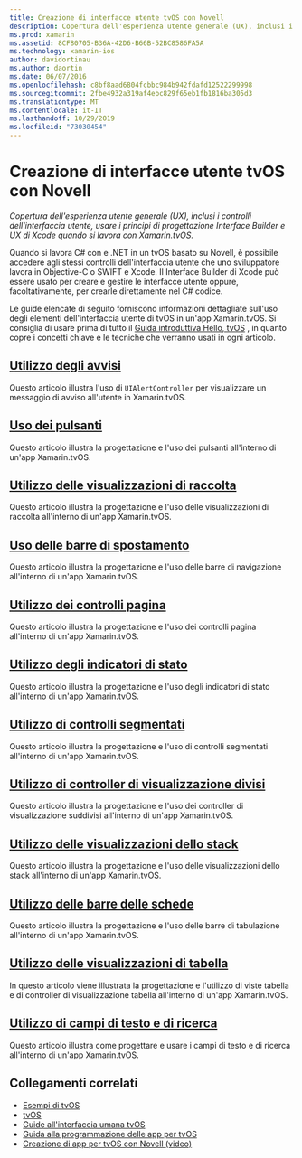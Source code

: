 ```yaml
---
title: Creazione di interfacce utente tvOS con Novell
description: Copertura dell'esperienza utente generale (UX), inclusi i controlli dell'interfaccia utente, usare i principi di progettazione Interface Builder e UX di Xcode quando si lavora con Xamarin.tvOS.
ms.prod: xamarin
ms.assetid: 8CF80705-B36A-42D6-B66B-52BC8586FA5A
ms.technology: xamarin-ios
author: davidortinau
ms.author: daortin
ms.date: 06/07/2016
ms.openlocfilehash: c8bf8aad6804fcbbc984b942fdafd12522299998
ms.sourcegitcommit: 2fbe4932a319af4ebc829f65eb1fb1816ba305d3
ms.translationtype: MT
ms.contentlocale: it-IT
ms.lasthandoff: 10/29/2019
ms.locfileid: "73030454"
---
```

# <a name="building-tvos-user-interfaces-with-xamarin"></a>Creazione di interfacce utente tvOS con Novell

_Copertura dell'esperienza utente generale (UX), inclusi i controlli dell'interfaccia utente, usare i principi di progettazione Interface Builder e UX di Xcode quando si lavora con Xamarin.tvOS._

Quando si lavora C# con e .NET in un tvOS basato su Novell, è possibile accedere agli stessi controlli dell'interfaccia utente che uno sviluppatore lavora in Objective-C o SWIFT e Xcode. Il Interface Builder di Xcode può essere usato per creare e gestire le interfacce utente oppure, facoltativamente, per crearle direttamente nel C# codice.

Le guide elencate di seguito forniscono informazioni dettagliate sull'uso degli elementi dell'interfaccia utente di tvOS in un'app Xamarin.tvOS. Si consiglia di usare prima di tutto il [Guida introduttiva Hello, tvOS](~/ios/tvos/get-started/hello-tvos.md) , in quanto copre i concetti chiave e le tecniche che verranno usati in ogni articolo.

## <a name="working-with-alertsiostvosuser-interfacealertsmd"></a>[Utilizzo degli avvisi](~/ios/tvos/user-interface/alerts.md)

Questo articolo illustra l'uso di `UIAlertController` per visualizzare un messaggio di avviso all'utente in Xamarin.tvOS.

## <a name="working-with-buttonsiostvosuser-interfacebuttonsmd"></a>[Uso dei pulsanti](~/ios/tvos/user-interface/buttons.md)

Questo articolo illustra la progettazione e l'uso dei pulsanti all'interno di un'app Xamarin.tvOS.

## <a name="working-with-collection-viewsiostvosuser-interfacecollection-viewsmd"></a>[Utilizzo delle visualizzazioni di raccolta](~/ios/tvos/user-interface/collection-views.md)

Questo articolo illustra la progettazione e l'uso delle visualizzazioni di raccolta all'interno di un'app Xamarin.tvOS.

## <a name="working-with-navigation-barsiostvosuser-interfacenavigation-barsmd"></a>[Uso delle barre di spostamento](~/ios/tvos/user-interface/navigation-bars.md)

Questo articolo illustra la progettazione e l'uso delle barre di navigazione all'interno di un'app Xamarin.tvOS.

## <a name="working-with-page-controlsiostvosuser-interfacepage-controlsmd"></a>[Utilizzo dei controlli pagina](~/ios/tvos/user-interface/page-controls.md)

Questo articolo illustra la progettazione e l'uso dei controlli pagina all'interno di un'app Xamarin.tvOS.

## <a name="working-with-progress-indicatorsiostvosuser-interfaceprogress-indicatorsmd"></a>[Utilizzo degli indicatori di stato](~/ios/tvos/user-interface/progress-indicators.md)

Questo articolo illustra la progettazione e l'uso degli indicatori di stato all'interno di un'app Xamarin.tvOS.

## <a name="working-with-segmented-controlsiostvosuser-interfacesegmented-controlsmd"></a>[Utilizzo di controlli segmentati](~/ios/tvos/user-interface/segmented-controls.md)

Questo articolo illustra la progettazione e l'uso di controlli segmentati all'interno di un'app Xamarin.tvOS.

## <a name="working-with-split-view-controllersiostvosuser-interfacesplit-viewsmd"></a>[Utilizzo di controller di visualizzazione divisi](~/ios/tvos/user-interface/split-views.md)

Questo articolo illustra la progettazione e l'uso dei controller di visualizzazione suddivisi all'interno di un'app Xamarin.tvOS.

## <a name="working-with-stack-viewsiostvosuser-interfacestacked-viewsmd"></a>[Utilizzo delle visualizzazioni dello stack](~/ios/tvos/user-interface/stacked-views.md)

Questo articolo illustra la progettazione e l'uso delle visualizzazioni dello stack all'interno di un'app Xamarin.tvOS.

## <a name="working-with-tab-barsiostvosuser-interfacetab-barsmd"></a>[Utilizzo delle barre delle schede](~/ios/tvos/user-interface/tab-bars.md)

Questo articolo illustra la progettazione e l'uso delle barre di tabulazione all'interno di un'app Xamarin.tvOS.

## <a name="working-with-table-viewsiostvosuser-interfacetable-viewsmd"></a>[Utilizzo delle visualizzazioni di tabella](~/ios/tvos/user-interface/table-views.md)

In questo articolo viene illustrata la progettazione e l'utilizzo di viste tabella e di controller di visualizzazione tabella all'interno di un'app Xamarin.tvOS.

## <a name="working-with-text-and-search-fieldsiostvosuser-interfacetext-fields-and-searchmd"></a>[Utilizzo di campi di testo e di ricerca](~/ios/tvos/user-interface/text-fields-and-search.md)

Questo articolo illustra come progettare e usare i campi di testo e di ricerca all'interno di un'app Xamarin.tvOS.

## <a name="related-links"></a>Collegamenti correlati

- [Esempi di tvOS](https://docs.microsoft.com/samples/browse/?products=xamarin&term=Xamarin.iOS+tvOS)
- [tvOS](https://developer.apple.com/tvos/)
- [Guide all'interfaccia umana tvOS](https://developer.apple.com/tvos/human-interface-guidelines/)
- [Guida alla programmazione delle app per tvOS](https://developer.apple.com/library/prerelease/tvos/documentation/General/Conceptual/AppleTV_PG/)
- [Creazione di app per tvOS con Novell (video)](https://university.xamarin.com/lightninglectures/tvos-with-xamarin)
